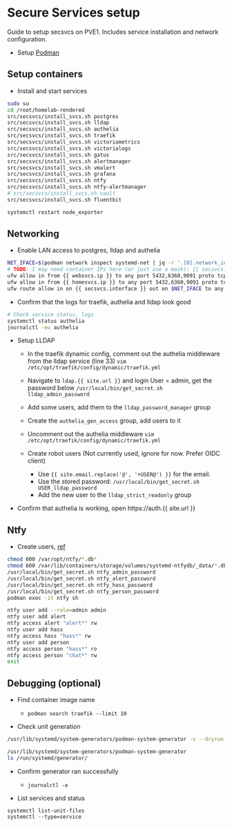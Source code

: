 # Secure Services setup
Guide to setup secsvcs on PVE1. Includes service installation and network configuration.

- Setup [Podman](./podman.md)

## Setup containers
- Install and start services
```bash
sudo su
cd /root/homelab-rendered
src/secsvcs/install_svcs.sh postgres
src/secsvcs/install_svcs.sh lldap
src/secsvcs/install_svcs.sh authelia
src/secsvcs/install_svcs.sh traefik
src/secsvcs/install_svcs.sh victoriametrics
src/secsvcs/install_svcs.sh victorialogs
src/secsvcs/install_svcs.sh gatus
src/secsvcs/install_svcs.sh alertmanager
src/secsvcs/install_svcs.sh vmalert
src/secsvcs/install_svcs.sh grafana
src/secsvcs/install_svcs.sh ntfy
src/secsvcs/install_svcs.sh ntfy-alertmanager
# src/secsvcs/install_svcs.sh vault
src/secsvcs/install_svcs.sh fluentbit

systemctl restart node_exporter
```

## Networking
- Enable LAN access to postgres, lldap and authelia
```bash
NET_IFACE=$(podman network inspect systemd-net | jq -r '.[0].network_interface')
# TODO: I may need container IPs here (or just use a mask): {{ secsvcs.container_subnet }}.0/24
ufw allow in from {{ websvcs.ip }} to any port 5432,6360,9091 proto tcp
ufw allow in from {{ homesvcs.ip }} to any port 5432,6360,9091 proto tcp
ufw route allow in on {{ secsvcs.interface }} out on $NET_IFACE to any port 5432,6360,9091 proto tcp
```

- Confirm that the logs for traefik, authelia and lldap look good 
```bash
# Check service status, logs
systemctl status authelia
journalctl -eu authelia
```

- Setup LLDAP
  - In the traefik dynamic config, comment out the authelia middleware from the lldap service (line 33)
    `vim /etc/opt/traefik/config/dynamic/traefik.yml`
  - Navigate to `ldap.{{ site.url }}` and login
    User = admin, get the password below
    `/usr/local/bin/get_secret.sh lldap_admin_password`
  - Add some users, add them to the `lldap_password_manager` group
  - Create the `authelia_gen_access` group, add users to it
  - Uncomment out the authelia middleware
    `vim /etc/opt/traefik/config/dynamic/traefik.yml`

  - Create robot users (Not currently used, ignore for now. Prefer OIDC client)
    - Use `{{ site.email.replace('@', '+USER@') }}` for the email.
    - Use the stored password:
      `/usr/local/bin/get_secret.sh USER_lldap_password`
    - Add the new user to the `lldap_strict_readonly` group

- Confirm that authelia is working, open https://auth.{{ site.url }}

## Ntfy

- Create users, [ref](https://docs.ntfy.sh/config/#users-and-roles)
```bash
chmod 600 /var/opt/ntfy/*.db*
chmod 600 /var/lib/containers/storage/volumes/systemd-ntfydb/_data/*.db*
/usr/local/bin/get_secret.sh ntfy_admin_password
/usr/local/bin/get_secret.sh ntfy_alert_password
/usr/local/bin/get_secret.sh ntfy_hass_password
/usr/local/bin/get_secret.sh ntfy_person_password
podman exec -it ntfy sh
```
```bash
ntfy user add --role=admin admin
ntfy user add alert
ntfy access alert "alert*" rw
ntfy user add hass
ntfy access hass "hass*" rw
ntfy user add person
ntfy access person "hass*" ro
ntfy access person "chat*" rw
exit
```

## Debugging (optional)
- Find container image name
  - `podman search traefik --limit 10`

- Check unit generation
```bash
/usr/lib/systemd/system-generators/podman-system-generator -v --dryrun

/usr/lib/systemd/system-generators/podman-system-generator
ls /run/systemd/generator/
```

- Confirm generator ran successfully
  - `journalctl -e`

- List services and status
```
systemctl list-unit-files
systemctl --type=service
```
